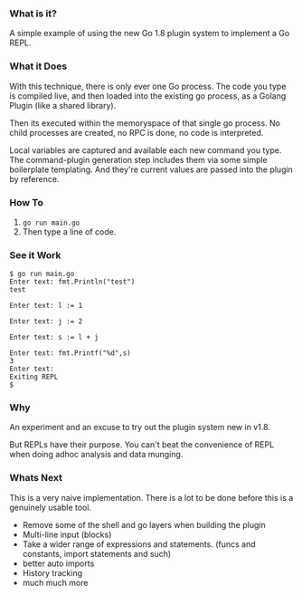 
### What is it?

A simple example of using the new Go 1.8 plugin system to implement a Go REPL.

### What it Does

With this technique, there is only ever one Go process. The code you type is compiled live, and then loaded into the existing go process, as a Golang Plugin (like a shared library).

Then its executed within the memoryspace of that single go process. No child processes are created, no RPC is done, no code is interpreted. 

Local variables are captured and available each new command you type. The command-plugin generation step includes them via some simple boilerplate templating. And they're current values are passed into the plugin by reference.

### How To

1. `go run main.go`
2. Then type a line of code.

### See it Work

```
$ go run main.go
Enter text: fmt.Println("test")
test

Enter text: l := 1

Enter text: j := 2

Enter text: s := l + j

Enter text: fmt.Printf("%d",s)
3
Enter text: 
Exiting REPL
$
```

### Why

An experiment and an excuse to try out the plugin system new in v1.8.

But REPLs have their purpose. You can't beat the convenience of REPL when doing adhoc analysis and data munging.

### Whats Next

This is a very naive implementation. There is a lot to be done before this is a genuinely usable tool.

* Remove some of the shell and go layers when building the plugin
* Multi-line input (blocks)
* Take a wider range of expressions and statements. (funcs and constants, import statements and such)
* better auto imports
* History tracking
* much much more
